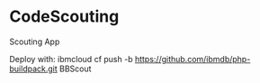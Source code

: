 # CodeScouting
Scouting App

Deploy with:
ibmcloud cf push -b https://github.com/ibmdb/php-buildpack.git BBScout

